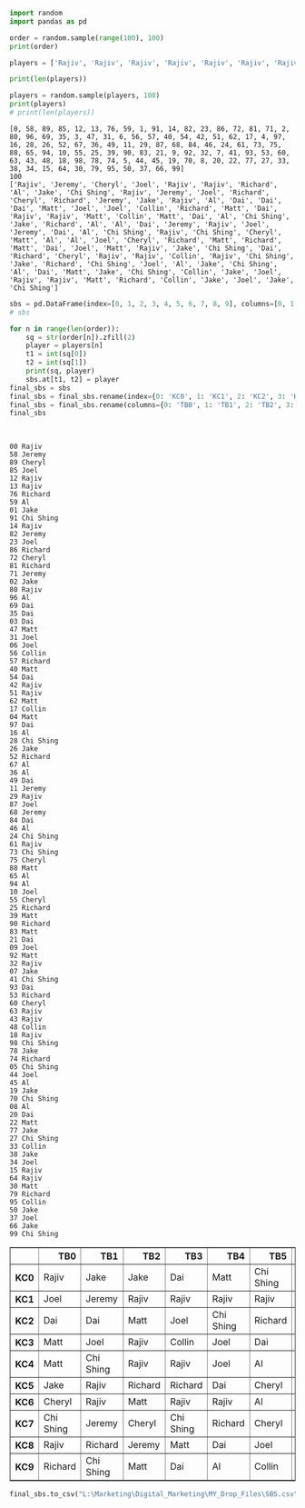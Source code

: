 

```python
import random
import pandas as pd
```


```python
order = random.sample(range(100), 100)
print(order)

players = ['Rajiv', 'Rajiv', 'Rajiv', 'Rajiv', 'Rajiv', 'Rajiv', 'Rajiv', 'Rajiv', 'Rajiv', 'Rajiv', 'Rajiv', 'Rajiv', 'Rajiv', 'Rajiv', 'Rajiv', 'Matt', 'Matt', 'Matt', 'Matt', 'Matt', 'Matt', 'Matt', 'Matt', 'Matt', 'Matt', 'Chi Shing', 'Chi Shing', 'Chi Shing', 'Chi Shing', 'Chi Shing', 'Chi Shing', 'Chi Shing', 'Chi Shing', 'Chi Shing', 'Chi Shing', 'Dai', 'Dai', 'Dai', 'Dai', 'Dai', 'Dai', 'Dai', 'Dai', 'Dai', 'Dai', 'Jake', 'Jake', 'Jake', 'Jake', 'Jake', 'Jake', 'Jake', 'Jake', 'Jake', 'Jake', 'Joel', 'Joel', 'Joel', 'Joel', 'Joel', 'Joel', 'Joel', 'Joel', 'Joel', 'Joel', 'Al', 'Al', 'Al', 'Al', 'Al', 'Al', 'Al', 'Al', 'Al', 'Al', 'Richard', 'Richard', 'Richard', 'Richard', 'Richard', 'Richard', 'Richard', 'Richard', 'Richard', 'Richard', 'Collin', 'Collin', 'Collin', 'Collin', 'Collin', 'Jeremy', 'Jeremy', 'Jeremy', 'Jeremy', 'Jeremy', 'Cheryl', 'Cheryl', 'Cheryl', 'Cheryl', 'Cheryl']

print(len(players))

players = random.sample(players, 100)
print(players)
# print(len(players))
```

    [0, 58, 89, 85, 12, 13, 76, 59, 1, 91, 14, 82, 23, 86, 72, 81, 71, 2, 80, 96, 69, 35, 3, 47, 31, 6, 56, 57, 40, 54, 42, 51, 62, 17, 4, 97, 16, 28, 26, 52, 67, 36, 49, 11, 29, 87, 68, 84, 46, 24, 61, 73, 75, 88, 65, 94, 10, 55, 25, 39, 90, 83, 21, 9, 92, 32, 7, 41, 93, 53, 60, 63, 43, 48, 18, 98, 78, 74, 5, 44, 45, 19, 70, 8, 20, 22, 77, 27, 33, 38, 34, 15, 64, 30, 79, 95, 50, 37, 66, 99]
    100
    ['Rajiv', 'Jeremy', 'Cheryl', 'Joel', 'Rajiv', 'Rajiv', 'Richard', 'Al', 'Jake', 'Chi Shing', 'Rajiv', 'Jeremy', 'Joel', 'Richard', 'Cheryl', 'Richard', 'Jeremy', 'Jake', 'Rajiv', 'Al', 'Dai', 'Dai', 'Dai', 'Matt', 'Joel', 'Joel', 'Collin', 'Richard', 'Matt', 'Dai', 'Rajiv', 'Rajiv', 'Matt', 'Collin', 'Matt', 'Dai', 'Al', 'Chi Shing', 'Jake', 'Richard', 'Al', 'Al', 'Dai', 'Jeremy', 'Rajiv', 'Joel', 'Jeremy', 'Dai', 'Al', 'Chi Shing', 'Rajiv', 'Chi Shing', 'Cheryl', 'Matt', 'Al', 'Al', 'Joel', 'Cheryl', 'Richard', 'Matt', 'Richard', 'Matt', 'Dai', 'Joel', 'Matt', 'Rajiv', 'Jake', 'Chi Shing', 'Dai', 'Richard', 'Cheryl', 'Rajiv', 'Rajiv', 'Collin', 'Rajiv', 'Chi Shing', 'Jake', 'Richard', 'Chi Shing', 'Joel', 'Al', 'Jake', 'Chi Shing', 'Al', 'Dai', 'Matt', 'Jake', 'Chi Shing', 'Collin', 'Jake', 'Joel', 'Rajiv', 'Rajiv', 'Matt', 'Richard', 'Collin', 'Jake', 'Joel', 'Jake', 'Chi Shing']
    


```python
sbs = pd.DataFrame(index=[0, 1, 2, 3, 4, 5, 6, 7, 8, 9], columns=[0, 1, 2, 3, 4, 5, 6, 7, 8, 9])
# sbs
```


```python
for n in range(len(order)):
    sq = str(order[n]).zfill(2)
    player = players[n]
    t1 = int(sq[0])
    t2 = int(sq[1])
    print(sq, player)
    sbs.at[t1, t2] = player
final_sbs = sbs
final_sbs = final_sbs.rename(index={0: 'KC0', 1: 'KC1', 2: 'KC2', 3: 'KC3', 4: 'KC4', 5: 'KC5', 6: 'KC6', 7: 'KC7', 8: 'KC8', 9:'KC9'})
final_sbs = final_sbs.rename(columns={0: 'TB0', 1: 'TB1', 2: 'TB2', 3: 'TB3', 4: 'TB4', 5: 'TB5', 6: 'TB6', 7: 'TB7', 8: 'TB8', 9:'TB9'})
final_sbs
    
    
```

    00 Rajiv
    58 Jeremy
    89 Cheryl
    85 Joel
    12 Rajiv
    13 Rajiv
    76 Richard
    59 Al
    01 Jake
    91 Chi Shing
    14 Rajiv
    82 Jeremy
    23 Joel
    86 Richard
    72 Cheryl
    81 Richard
    71 Jeremy
    02 Jake
    80 Rajiv
    96 Al
    69 Dai
    35 Dai
    03 Dai
    47 Matt
    31 Joel
    06 Joel
    56 Collin
    57 Richard
    40 Matt
    54 Dai
    42 Rajiv
    51 Rajiv
    62 Matt
    17 Collin
    04 Matt
    97 Dai
    16 Al
    28 Chi Shing
    26 Jake
    52 Richard
    67 Al
    36 Al
    49 Dai
    11 Jeremy
    29 Rajiv
    87 Joel
    68 Jeremy
    84 Dai
    46 Al
    24 Chi Shing
    61 Rajiv
    73 Chi Shing
    75 Cheryl
    88 Matt
    65 Al
    94 Al
    10 Joel
    55 Cheryl
    25 Richard
    39 Matt
    90 Richard
    83 Matt
    21 Dai
    09 Joel
    92 Matt
    32 Rajiv
    07 Jake
    41 Chi Shing
    93 Dai
    53 Richard
    60 Cheryl
    63 Rajiv
    43 Rajiv
    48 Collin
    18 Rajiv
    98 Chi Shing
    78 Jake
    74 Richard
    05 Chi Shing
    44 Joel
    45 Al
    19 Jake
    70 Chi Shing
    08 Al
    20 Dai
    22 Matt
    77 Jake
    27 Chi Shing
    33 Collin
    38 Jake
    34 Joel
    15 Rajiv
    64 Rajiv
    30 Matt
    79 Richard
    95 Collin
    50 Jake
    37 Joel
    66 Jake
    99 Chi Shing
    




<div>
<style scoped>
    .dataframe tbody tr th:only-of-type {
        vertical-align: middle;
    }

    .dataframe tbody tr th {
        vertical-align: top;
    }

    .dataframe thead th {
        text-align: right;
    }
</style>
<table border="1" class="dataframe">
  <thead>
    <tr style="text-align: right;">
      <th></th>
      <th>TB0</th>
      <th>TB1</th>
      <th>TB2</th>
      <th>TB3</th>
      <th>TB4</th>
      <th>TB5</th>
      <th>TB6</th>
      <th>TB7</th>
      <th>TB8</th>
      <th>TB9</th>
    </tr>
  </thead>
  <tbody>
    <tr>
      <th>KC0</th>
      <td>Rajiv</td>
      <td>Jake</td>
      <td>Jake</td>
      <td>Dai</td>
      <td>Matt</td>
      <td>Chi Shing</td>
      <td>Joel</td>
      <td>Jake</td>
      <td>Al</td>
      <td>Joel</td>
    </tr>
    <tr>
      <th>KC1</th>
      <td>Joel</td>
      <td>Jeremy</td>
      <td>Rajiv</td>
      <td>Rajiv</td>
      <td>Rajiv</td>
      <td>Rajiv</td>
      <td>Al</td>
      <td>Collin</td>
      <td>Rajiv</td>
      <td>Jake</td>
    </tr>
    <tr>
      <th>KC2</th>
      <td>Dai</td>
      <td>Dai</td>
      <td>Matt</td>
      <td>Joel</td>
      <td>Chi Shing</td>
      <td>Richard</td>
      <td>Jake</td>
      <td>Chi Shing</td>
      <td>Chi Shing</td>
      <td>Rajiv</td>
    </tr>
    <tr>
      <th>KC3</th>
      <td>Matt</td>
      <td>Joel</td>
      <td>Rajiv</td>
      <td>Collin</td>
      <td>Joel</td>
      <td>Dai</td>
      <td>Al</td>
      <td>Joel</td>
      <td>Jake</td>
      <td>Matt</td>
    </tr>
    <tr>
      <th>KC4</th>
      <td>Matt</td>
      <td>Chi Shing</td>
      <td>Rajiv</td>
      <td>Rajiv</td>
      <td>Joel</td>
      <td>Al</td>
      <td>Al</td>
      <td>Matt</td>
      <td>Collin</td>
      <td>Dai</td>
    </tr>
    <tr>
      <th>KC5</th>
      <td>Jake</td>
      <td>Rajiv</td>
      <td>Richard</td>
      <td>Richard</td>
      <td>Dai</td>
      <td>Cheryl</td>
      <td>Collin</td>
      <td>Richard</td>
      <td>Jeremy</td>
      <td>Al</td>
    </tr>
    <tr>
      <th>KC6</th>
      <td>Cheryl</td>
      <td>Rajiv</td>
      <td>Matt</td>
      <td>Rajiv</td>
      <td>Rajiv</td>
      <td>Al</td>
      <td>Jake</td>
      <td>Al</td>
      <td>Jeremy</td>
      <td>Dai</td>
    </tr>
    <tr>
      <th>KC7</th>
      <td>Chi Shing</td>
      <td>Jeremy</td>
      <td>Cheryl</td>
      <td>Chi Shing</td>
      <td>Richard</td>
      <td>Cheryl</td>
      <td>Richard</td>
      <td>Jake</td>
      <td>Jake</td>
      <td>Richard</td>
    </tr>
    <tr>
      <th>KC8</th>
      <td>Rajiv</td>
      <td>Richard</td>
      <td>Jeremy</td>
      <td>Matt</td>
      <td>Dai</td>
      <td>Joel</td>
      <td>Richard</td>
      <td>Joel</td>
      <td>Matt</td>
      <td>Cheryl</td>
    </tr>
    <tr>
      <th>KC9</th>
      <td>Richard</td>
      <td>Chi Shing</td>
      <td>Matt</td>
      <td>Dai</td>
      <td>Al</td>
      <td>Collin</td>
      <td>Al</td>
      <td>Dai</td>
      <td>Chi Shing</td>
      <td>Chi Shing</td>
    </tr>
  </tbody>
</table>
</div>




```python
final_sbs.to_csv("L:\Marketing\Digital_Marketing\MY_Drop_Files\SBS.csv")
```


```python

```
